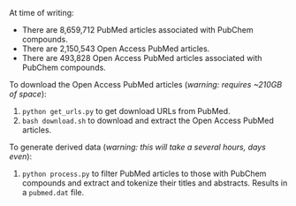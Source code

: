 At time of writing:

- There are 8,659,712 PubMed articles associated with PubChem compounds.
- There are 2,150,543 Open Access PubMed articles.
- There are 493,828 Open Access PubMed articles associated with PubChem compounds.

To download the Open Access PubMed articles (_warning: requires ~210GB of space_):

1. `python get_urls.py` to get download URLs from PubMed.
2. `bash download.sh` to download and extract the Open Access PubMed articles.

To generate derived data (_warning: this will take a several hours, days even_):

1. `python process.py` to filter PubMed articles to those with PubChem compounds and extract and tokenize their titles and abstracts. Results in a `pubmed.dat` file.

